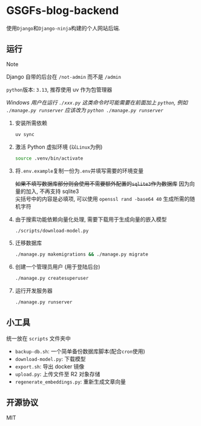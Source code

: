 # GSGFs-blog-backend

使用`Django`和`Django-ninja`构建的个人网站后端.

## 运行

> [!NOTE]
> Django 自带的后台在 `/not-admin` 而不是 `/admin`

`python`版本: `3.13`, 推荐使用 uv 作为包管理器

_Windows 用户在运行 `./xxx.py` 这类命令时可能需要在前面加上 `python`, 例如 `./manage.py runserver` 应该改为 `python ./manage.py runserver`_

1. 安装所需依赖

   ```bash
   uv sync
   ```

2. 激活 Python 虚拟环境 (以`Linux`为例)

   ```bash
   source .venv/bin/activate
   ```

3. 将`.env.example`复制一份为`.env`并填写需要的环境变量

   ~~如果不填写数据库部分则会使用不需要额外配置的`sqlite3`作为数据库~~ 因为向量的加入, 不再支持 sqlite3  
   尖括号中的内容是必填项, 可以使用 `openssl rand -base64 40` 生成所需的随机字符

4. 由于搜索功能依赖向量化处理, 需要下载用于生成向量的嵌入模型

   ```bash
   ./scripts/download-model.py
   ```

5. 迁移数据库

   ```bash
   ./manage.py makemigrations && ./manage.py migrate
   ```

6. 创建一个管理员用户 (用于登陆后台)

   ```bash
   ./manage.py createsuperuser
   ```

7. 运行开发服务器

   ```bash
   ./manage.py runserver
   ```

## 小工具

统一放在 `scripts` 文件夹中

- `backup-db.sh`: 一个简单备份数据库脚本(配合`cron`使用)
- `download-model.py`: 下载模型
- `export.sh`: 导出 docker 镜像
- `upload.py`: 上传文件至 R2 对象存储
- `regenerate_embeddings.py`: 重新生成文章向量

## 开源协议

MIT
